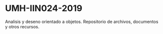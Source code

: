 # UMH-IIN024-2019
Analisis y deseno orientado a objetos. Repositorio de archivos, documentos y otros recursos. 
